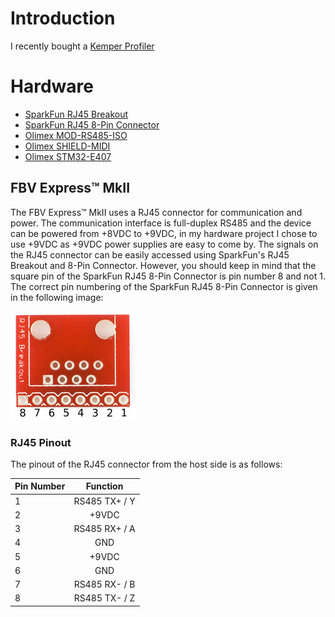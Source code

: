 # Introduction

I recently bought a [Kemper Profiler](https://www.kemper-amps.com/profiler/overview)

# Hardware

* [SparkFun RJ45 Breakout](https://www.sparkfun.com/products/716)
* [SparkFun RJ45 8-Pin Connector](https://www.sparkfun.com/products/643)
* [Olimex MOD-RS485-ISO](https://www.olimex.com/Products/Modules/Interface/MOD-RS485-ISO)
* [Olimex SHIELD-MIDI](https://www.olimex.com/Products/Duino/Shields/SHIELD-MIDI)
* [Olimex STM32-E407](https://www.olimex.com/Products/ARM/ST/STM32-E407/open-source-hardware)


## FBV Express™ MkII

The FBV Express™ MkII uses a RJ45 connector for communication and
power. The communication interface is full-duplex RS485 and the device can
be powered from +8VDC to +9VDC, in my hardware project I chose to use
+9VDC as +9VDC power supplies are easy to come by. The signals on the RJ45
connector can be easily accessed using SparkFun's RJ45 Breakout and 8-Pin
Connector. However, you should keep in mind that the square pin of the
SparkFun RJ45 8-Pin Connector is pin number 8 and not 1. The correct pin
numbering of the SparkFun RJ45 8-Pin Connector is given in the following
image:

![SparkFun RJ45 Breakout Pin Numbers](doc/images/SparkFunRj45Breakout.jpg?raw=true "SparkFun RJ45 Breakout Pin Numbers")

### RJ45 Pinout

The pinout of the RJ45 connector from the host side is as follows:


| Pin Number    | Function      |
| ------------- |:-------------:|
| 1             | RS485 TX+ / Y |
| 2             | +9VDC         |
| 3             | RS485 RX+ / A |
| 4             | GND           |
| 5             | +9VDC         |
| 6             | GND           |
| 7             | RS485 RX- / B |
| 8             | RS485 TX- / Z |
